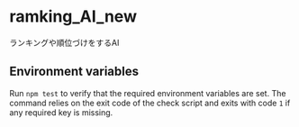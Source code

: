 # ramking_AI_new
ランキングや順位づけをするAI

## Environment variables

Run `npm test` to verify that the required environment variables are set. The
command relies on the exit code of the check script and exits with code `1` if
any required key is missing.
